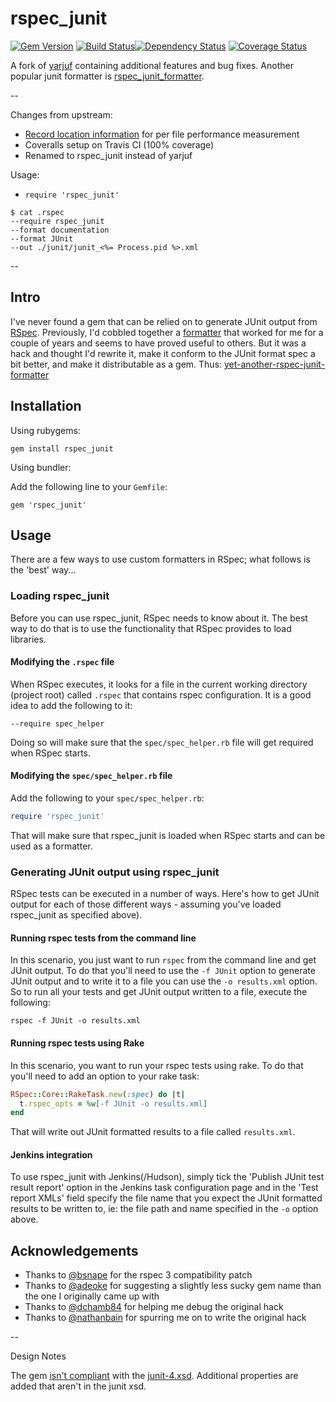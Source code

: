 # rspec_junit 
[![Gem Version](https://badge.fury.io/rb/rspec_junit.svg)](https://rubygems.org/gems/rspec_junit)
[![Build Status](https://travis-ci.org/bootstraponline/rspec_junit.svg)](https://travis-ci.org/bootstraponline/rspec_junit)[![Dependency Status](https://gemnasium.com/bootstraponline/rspec_junit.svg)](https://gemnasium.com/bootstraponline/rspec_junit)
[![Coverage Status](https://coveralls.io/repos/bootstraponline/rspec_junit/badge.svg?nocache2)](https://coveralls.io/r/bootstraponline/rspec_junit)

A fork of [yarjuf](https://github.com/natritmeyer/yarjuf) containing additional features and bug fixes.
Another popular junit formatter is [rspec_junit_formatter](https://github.com/sj26/rspec_junit_formatter).

--

Changes from upstream:

- [Record location information](https://github.com/natritmeyer/yarjuf/pull/18) for per file performance measurement
- Coveralls setup on Travis CI (100% coverage)
- Renamed to rspec_junit instead of yarjuf               
               
Usage:

- `require 'rspec_junit'`


```
$ cat .rspec
--require rspec_junit
--format documentation
--format JUnit
--out ./junit/junit_<%= Process.pid %>.xml
```

--

## Intro

I've never found a gem that can be relied on to generate JUnit
output from [RSpec](https://www.relishapp.com/rspec/rspec-core/docs). Previously, I'd cobbled together a [formatter](http://www.natontesting.com/2012/05/25/rspec-junit-formatter-for-jenkins/) that worked for me for a couple of years and seems to have proved
useful to others. But it was a hack and thought I'd rewrite it, make it
conform to the JUnit format spec a bit better, and make it
distributable as a gem. Thus: [yet-another-rspec-junit-formatter](https://github.com/natritmeyer/yarjuf)

## Installation

Using rubygems:

`gem install rspec_junit`

Using bundler:

Add the following line to your `Gemfile`:

`gem 'rspec_junit'`
 
## Usage

There are a few ways to use custom formatters in RSpec; what follows is
the 'best' way...

### Loading rspec_junit

Before you can use rspec_junit, RSpec needs to know about it. The best way to
do that is to use the functionality that RSpec provides to load
libraries. 

#### Modifying the `.rspec` file

When RSpec executes, it looks for a file in the current working
directory (project root) called `.rspec` that contains rspec
configuration. It is a good idea to add the following to it:

`--require spec_helper`

Doing so will make sure that the `spec/spec_helper.rb` file will get
required when RSpec starts.

#### Modifying the `spec/spec_helper.rb` file

Add the following to your `spec/spec_helper.rb`:

```ruby
require 'rspec_junit'
```

That will make sure that rspec_junit is loaded when RSpec starts and can be
used as a formatter.

### Generating JUnit output using rspec_junit

RSpec tests can be executed in a number of ways. Here's how to get JUnit
output for each of those different ways - assuming you've loaded rspec_junit
as specified above).

#### Running rspec tests from the command line

In this scenario, you just want to run `rspec` from the command line and
get JUnit output. To do that you'll need to use the `-f JUnit` option
to generate JUnit output and to write it to a file you can use the
`-o results.xml` option. So to run all your tests and get JUnit output
written to a file, execute the following:

`rspec -f JUnit -o results.xml`

#### Running rspec tests using Rake

In this scenario, you want to run your rspec tests using rake. To do
that you'll need to add an option to your rake task:

```ruby
RSpec::Core::RakeTask.new(:spec) do |t|
  t.rspec_opts = %w[-f JUnit -o results.xml]
end
```

That will write out JUnit formatted results to a file called
`results.xml`. 

#### Jenkins integration

To use rspec_junit with Jenkins(/Hudson), simply tick the 'Publish JUnit test
result report' option in the Jenkins task configuration page and in the
'Test report XMLs' field specify the file name that you expect the JUnit
formatted results to be written to, ie: the file path and name specified
in the `-o` option above.

## Acknowledgements

* Thanks to [@bsnape](https://github.com/bsnape) for the rspec 3 compatibility patch
* Thanks to [@adeoke](https://github.com/adeoke) for suggesting a slightly less sucky gem name than the
one I originally came up with
* Thanks to [@dchamb84](https://github.com/dchamb84) for helping me debug the original hack
* Thanks to [@nathanbain](https://github.com/nathanbain) for spurring me on to write the original hack

--

Design Notes

The gem [isn't compliant](http://www.freeformatter.com/xml-validator-xsd.html) with the [junit-4.xsd](https://svn.jenkins-ci.org/trunk/hudson/dtkit/dtkit-format/dtkit-junit-model/src/main/resources/com/thalesgroup/dtkit/junit/model/xsd/junit-4.xsd). Additional properties are added that aren't in the junit xsd.

